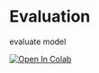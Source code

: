 # Evaluation
evaluate model


[![Open In Colab](https://colab.research.google.com/assets/colab-badge.svg)](
https://colab.research.google.com/github/UH-Insure/Evaluation/blob/main/notebooks/Evaluate_Cryptol_SAW.ipynb)
